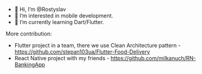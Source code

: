 - 👋 Hi, I’m @Rostyslav
- 👀 I’m interested in mobile development.
- 🌱 I’m currently learning Dart/Flutter.

More contribution: 
- Flutter project in a team, there we use Clean Architecture pattern - https://github.com/stepan103ua/Flutter-Food-Delivery   
- React Native project with my friends - https://github.com/milkanuch/RN-BankingApp

<!---
Xaiodo/Xaiodo is a ✨ special ✨ repository because its `README.md` (this file) appears on your GitHub profile.
You can click the Preview link to take a look at your changes.
--->
